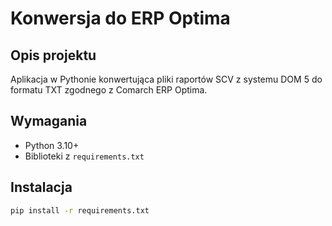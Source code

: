 # Konwersja do ERP Optima

## Opis projektu
Aplikacja w Pythonie konwertująca pliki raportów SCV z systemu DOM 5 do formatu TXT zgodnego z Comarch ERP Optima.

## Wymagania
- Python 3.10+
- Biblioteki z `requirements.txt`

## Instalacja
```bash
pip install -r requirements.txt
